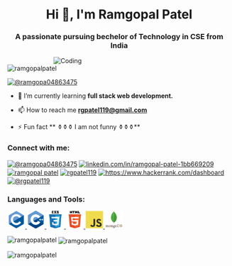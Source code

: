<h1 align="center">Hi 👋, I'm Ramgopal Patel</h1>
<h3 align="center">A passionate pursuing bechelor of Technology in CSE  from India</h3>

<img src="https://camo.githubusercontent.com/cae12fddd9d6982901d82580bdf321d81fb299141098ca1c2d4891870827bf17/68747470733a2f2f6d69726f2e6d656469756d2e636f6d2f6d61782f313336302f302a37513379765349765f7430696f4a2d5a2e676966" alt="Coding" width="400" align="right" >

<p align="left"> <img src="https://komarev.com/ghpvc/?username=ramgopalpatel&label=Profile%20views&color=0e75b6&style=flat" alt="ramgopalpatel" /> </p>

<p align="left"> <a href="https://twitter.com/@ramgopa04863475" target="blank"><img src="https://img.shields.io/twitter/follow/@ramgopa04863475?logo=twitter&style=for-the-badge" alt="@ramgopa04863475" /></a> </p>

- 🌱 I’m currently learning **full stack web development.**

- 📫 How to reach me **rgpatel119@gmail.com**

- ⚡ Fun fact ** ⚱⚱⚱ I am not funny ⚱⚱⚱**

<h3 align="left">Connect with me:</h3>
<p align="left">
<a href="https://twitter.com/@ramgopa04863475" target="blank"><img align="center" src="https://raw.githubusercontent.com/rahuldkjain/github-profile-readme-generator/master/src/images/icons/Social/twitter.svg" alt="@ramgopa04863475" height="30" width="40" /></a>
<a href="https://linkedin.com/in/linkedin.com/in/ramgopal-patel-1bb669209" target="blank"><img align="center" src="https://raw.githubusercontent.com/rahuldkjain/github-profile-readme-generator/master/src/images/icons/Social/linked-in-alt.svg" alt="linkedin.com/in/ramgopal-patel-1bb669209" height="30" width="40" /></a>
<a href="https://www.facebook.com/ramgopal.patel.169067/l" target="blank"><img align="center" src="https://raw.githubusercontent.com/rahuldkjain/github-profile-readme-generator/master/src/images/icons/Social/facebook.svg" alt="ramgopal patel" height="30" width="40" /></a>
<a href="https://instagram.com/rgpatel119" target="blank"><img align="center" src="https://raw.githubusercontent.com/rahuldkjain/github-profile-readme-generator/master/src/images/icons/Social/instagram.svg" alt="rgpatel119" height="30" width="40" /></a>
<a href="https://www.hackerrank.com/https://www.hackerrank.com/dashboard" target="blank"><img align="center" src="https://raw.githubusercontent.com/rahuldkjain/github-profile-readme-generator/master/src/images/icons/Social/hackerrank.svg" alt="https://www.hackerrank.com/dashboard" height="30" width="40" /></a>
<a href="https://www.hackerrank.com/rgpatel119" target="blank"><img align="center" src="https://raw.githubusercontent.com/rahuldkjain/github-profile-readme-generator/master/src/images/icons/Social/hackerearth.svg" alt="@rgpatel119" height="30" width="40" /></a>
</p>

<h3 align="left">Languages and Tools:</h3>
<p align="left"> <a href="https://www.cprogramming.com/" target="_blank" rel="noreferrer"> <img src="https://raw.githubusercontent.com/devicons/devicon/master/icons/c/c-original.svg" alt="c" width="40" height="40"/> </a> <a href="https://www.w3schools.com/cpp/" target="_blank" rel="noreferrer"> <img src="https://raw.githubusercontent.com/devicons/devicon/master/icons/cplusplus/cplusplus-original.svg" alt="cplusplus" width="40" height="40"/> </a> <a href="https://www.w3schools.com/css/" target="_blank" rel="noreferrer"> <img src="https://raw.githubusercontent.com/devicons/devicon/master/icons/css3/css3-original-wordmark.svg" alt="css3" width="40" height="40"/> </a> <a href="https://www.w3.org/html/" target="_blank" rel="noreferrer"> <img src="https://raw.githubusercontent.com/devicons/devicon/master/icons/html5/html5-original-wordmark.svg" alt="html5" width="40" height="40"/> </a> <a href="https://developer.mozilla.org/en-US/docs/Web/JavaScript" target="_blank" rel="noreferrer"> <img src="https://raw.githubusercontent.com/devicons/devicon/master/icons/javascript/javascript-original.svg" alt="javascript" width="40" height="40"/> </a> <a href="https://www.mongodb.com/" target="_blank" rel="noreferrer"> <img src="https://raw.githubusercontent.com/devicons/devicon/master/icons/mongodb/mongodb-original-wordmark.svg" alt="mongodb" width="40" height="40"/> </a> </p>

<p><img align="left" src="https://github-readme-stats.vercel.app/api/top-langs?username=ramgopalpatel&show_icons=true&locale=en&layout=compact" alt="ramgopalpatel" /></p>

<p>&nbsp;<img align="center" src="https://github-readme-stats.vercel.app/api?username=ramgopalpatel&show_icons=true&locale=en" alt="ramgopalpatel" /></p>

<p><img align="center" src="https://github-readme-streak-stats.herokuapp.com/?user=ramgopalpatel&" alt="ramgopalpatel" /></p>
